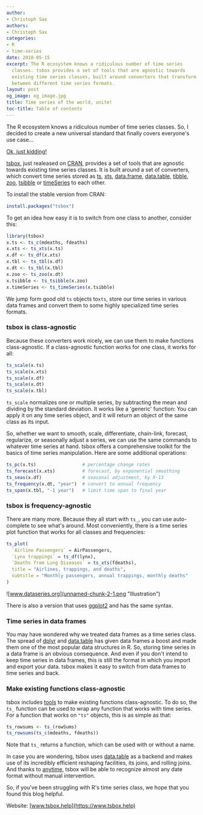 ```yaml
---
author:
- Christoph Sax
authors:
- Christoph Sax
categories:
- R
- time-series
date: 2018-05-15
excerpt: The R ecosystem knows a ridiculous number of time series
  classes. tsbox provides a set of tools that are agnostic towards
  existing time series classes, built around converters that transform
  between different time series formats.
layout: post
og_image: og_image.jpg
title: Time series of the world, unite!
toc-title: Table of contents
---
```


The R ecosystem knows a ridiculous number of time series classes. So, I
decided to create a new universal standard that finally covers
everyone's use case...

[Ok, just kidding!](https://xkcd.com/927)

[tsbox](https://www.tsbox.help/), just realeased on
[CRAN](https://cran.r-project.org/package=tsbox), provides a set of
tools that are agnostic towards existing time series classes. It is
built around a set of converters, which convert time series stored as
[ts](https://www.rdocumentation.org/packages/stats/versions/3.5.0/topics/ts),
[xts](https://cran.r-project.org/package=xts),
[data.frame](https://rdrr.io/r/base/data.frame.html),
[data.table](https://cran.r-project.org/package=data.table),
[tibble](http://tibble.tidyverse.org/),
[zoo](https://cran.r-project.org/package=zoo),
[tsibble](https://tsibble.tidyverts.org/) or
[timeSeries](https://cran.r-project.org/package=timeSeries) to each
other.

To install the stable version from CRAN:

``` r
install.packages("tsbox")
```

To get an idea how easy it is to switch from one class to another,
consider this:

``` r
library(tsbox)
x.ts <- ts_c(mdeaths, fdeaths)
x.xts <- ts_xts(x.ts)
x.df <- ts_df(x.xts)
x.tbl <- ts_tbl(x.df)
x.dt <- ts_tbl(x.tbl)
x.zoo <- ts_zoo(x.dt)
x.tsibble <- ts_tsibble(x.zoo)
x.timeSeries <- ts_timeSeries(x.tsibble)
```

We jump form good old `ts` objects to`xts`, store our time series in
various data frames and convert them to some highly specialized time
series formats.

### tsbox is class-agnostic

Because these converters work nicely, we can use them to make functions
class-agnostic. If a class-agnostic function works for one class, it
works for all:

``` r
ts_scale(x.ts)
ts_scale(x.xts)
ts_scale(x.df)
ts_scale(x.dt)
ts_scale(x.tbl)
```

`ts_scale` normalizes one or multiple series, by subtracting the mean
and dividing by the standard deviation. It works like a 'generic'
function: You can apply it on any time series object, and it will return
an object of the same class as its input.

So, whether we want to smooth, scale, differentiate, chain-link,
forecast, regularize, or seasonally adjust a series, we can use the same
commands to whatever time series at hand. tsbox offers a comprehensive
toolkit for the basics of time series manipulation. Here are some
additional operations:

``` r
ts_pc(x.ts)                 # percentage change rates
ts_forecast(x.xts)          # forecast, by exponential smoothing
ts_seas(x.df)               # seasonal adjustment, by X-13
ts_frequency(x.dt, "year")  # convert to annual frequency
ts_span(x.tbl, "-1 year")   # limit time span to final year
```

### tsbox is frequency-agnostic

There are many more. Because they all start with `ts_`, you can use
auto-complete to see what's around. Most conveniently, there is a time
series plot function that works for all classes and frequencies:

``` r
ts_plot(
  `Airline Passengers` = AirPassengers,
  `Lynx trappings` = ts_df(lynx),
  `Deaths from Lung Diseases` = ts_xts(fdeaths),
  title = "Airlines, trappings, and deaths",
  subtitle = "Monthly passengers, annual trappings, monthly deaths"
)
```

![www.dataseries.org](unnamed-chunk-2-1.png "Illustration")

There is also a version that uses
[ggplot2](https://CRAN.R-project.org/package=ggplot2) and has the same
syntax.

### Time series in data frames

You may have wondered why we treated data frames as a time series class.
The spread of [dplyr](https://CRAN.R-project.org/package=dplyr) and
[data.table](https://CRAN.R-project.org/package=data.table) has given
data frames a boost and made them one of the most popular data
structures in R. So, storing time series in a data frame is an obvious
consequence. And even if you don't intend to keep time series in data
frames, this is still the format in which you import and export your
data. tsbox makes it easy to switch from data frames to time series and
back.

### Make existing functions class-agnostic

tsbox includes
[tools](https://www.tsbox.help/articles/ts-functions.html) to make
existing functions class-agnostic. To do so, the `ts_` function can be
used to wrap any function that works with time series. For a function
that works on `"ts"` objects, this is as simple as that:

``` r
ts_rowsums <- ts_(rowSums)
ts_rowsums(ts_c(mdeaths, fdeaths))
```

Note that `ts_` returns a function, which can be used with or without a
name.

In case you are wondering, tsbox uses
[data.table](https://CRAN.R-project.org/package=data.table) as a backend
and makes use of its incredibly efficient reshaping facilities, its
joins, and rolling joins. And thanks to
[anytime](https://cran.r-project.org/package=anytime), tsbox will be
able to recognize almost any date format without manual intervention.

So, if you've been struggling with R's time series class, we hope that
you found this blog helpful.

Website: [www.tsbox.help](https://www.tsbox.help)
